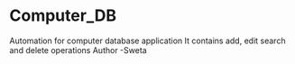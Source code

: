 # Computer_DB
Automation for computer database application
It contains add, edit search and delete operations
Author -Sweta
